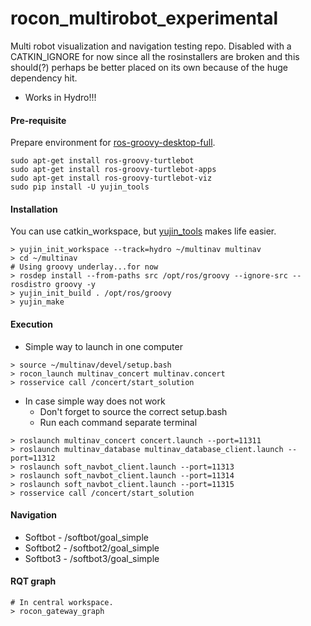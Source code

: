 rocon_multirobot_experimental
=============================

Multi robot visualization and navigation testing repo. Disabled with a CATKIN_IGNORE for now since
all the rosinstallers are broken and this should(?) perhaps be better placed on its own because of
the huge dependency hit.

* Works in Hydro!!!

#### Pre-requisite

Prepare environment for [ros-groovy-desktop-full](http://ros.org/wiki/groovy/Installation/Ubuntu).

```
sudo apt-get install ros-groovy-turtlebot
sudo apt-get install ros-groovy-turtlebot-apps
sudo apt-get install ros-groovy-turtlebot-viz
sudo pip install -U yujin_tools
```


#### Installation ####

You can use catkin_workspace, but [yujin_tools](https://github.com/yujinrobot/yujin_tools/wiki/yujin-init)
makes life easier.

```
> yujin_init_workspace --track=hydro ~/multinav multinav
> cd ~/multinav
# Using groovy underlay...for now
> rosdep install --from-paths src /opt/ros/groovy --ignore-src --rosdistro groovy -y
> yujin_init_build . /opt/ros/groovy
> yujin_make
```

#### Execution ####

* Simple way to launch in one computer

```
> source ~/multinav/devel/setup.bash
> rocon_launch multinav_concert multinav.concert
> rosservice call /concert/start_solution
```

* In case simple way does not work
  * Don't forget to source the correct setup.bash
  * Run each command separate terminal

```
> roslaunch multinav_concert concert.launch --port=11311
> roslaunch multinav_database multinav_database_client.launch --port=11312
> roslaunch soft_navbot_client.launch --port=11313
> roslaunch soft_navbot_client.launch --port=11314
> roslaunch soft_navbot_client.launch --port=11315
> rosservice call /concert/start_solution
```

#### Navigation ####

* Softbot  - /softbot/goal_simple
* Softbot2 - /softbot2/goal_simple
* Softbot3 - /softbot3/goal_simple

#### RQT graph ####

```
# In central workspace.
> rocon_gateway_graph
```
